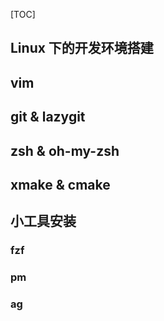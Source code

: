 [TOC]

## Linux 下的开发环境搭建

## vim

## git & lazygit

## zsh & oh-my-zsh

## xmake & cmake

## 小工具安装

### fzf

### pm

### ag
